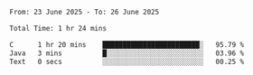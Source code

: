 <!--START_SECTION:waka-->

```txt
From: 23 June 2025 - To: 26 June 2025

Total Time: 1 hr 24 mins

C      1 hr 20 mins    ████████████████████████░   95.79 %
Java   3 mins          █░░░░░░░░░░░░░░░░░░░░░░░░   03.96 %
Text   0 secs          ░░░░░░░░░░░░░░░░░░░░░░░░░   00.25 %
```

<!--END_SECTION:waka-->
